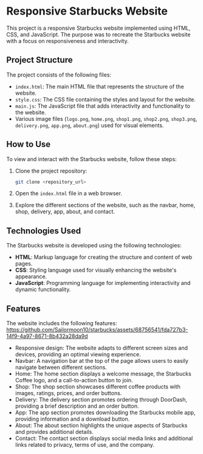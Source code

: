 # Responsive Starbucks Website

This project is a responsive Starbucks website implemented using HTML, CSS, and JavaScript. The purpose was to recreate the Starbucks website with a focus on responsiveness and interactivity.

## Project Structure

The project consists of the following files:

- `index.html`: The main HTML file that represents the structure of the website.
- `style.css`: The CSS file containing the styles and layout for the website.
- `main.js`: The JavaScript file that adds interactivity and functionality to the website.
- Various image files (`logo.png`, `home.png`, `shop1.png`, `shop2.png`, `shop3.png`, `delivery.png`, `app.png`, `about.png`) used for visual elements.

## How to Use

To view and interact with the Starbucks website, follow these steps:

1. Clone the project repository:

   ```bash
   git clone <repository_url>
   ```

2. Open the `index.html` file in a web browser.

3. Explore the different sections of the website, such as the navbar, home, shop, delivery, app, about, and contact.

## Technologies Used

The Starbucks website is developed using the following technologies:

- **HTML**: Markup language for creating the structure and content of web pages.
- **CSS**: Styling language used for visually enhancing the website's appearance.
- **JavaScript**: Programming language for implementing interactivity and dynamic functionality.

## Features

The website includes the following features:
https://github.com/Sailormoon10/starbucks/assets/68756541/fda727b3-14f9-4a97-8671-8b432a28da9d


- Responsive design: The website adapts to different screen sizes and devices, providing an optimal viewing experience.
- Navbar: A navigation bar at the top of the page allows users to easily navigate between different sections.
- Home: The home section displays a welcome message, the Starbucks Coffee logo, and a call-to-action button to join.
- Shop: The shop section showcases different coffee products with images, ratings, prices, and order buttons.
- Delivery: The delivery section promotes ordering through DoorDash, providing a brief description and an order button.
- App: The app section promotes downloading the Starbucks mobile app, providing information and a download button.
- About: The about section highlights the unique aspects of Starbucks and provides additional details.
- Contact: The contact section displays social media links and additional links related to privacy, terms of use, and the company.

